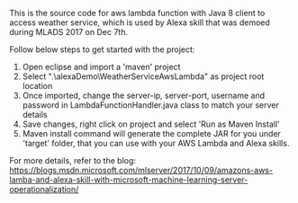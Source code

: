 This is the source code for aws lambda function with Java 8 client to access weather service, which is used by Alexa skill that was demoed during MLADS 2017 on Dec 7th.

Follow below steps to get started with the project:

1. Open eclipse and import a 'maven' project
2. Select ".\alexaDemo\WeatherServiceAwsLambda" as project root location
3. Once imported, change the server-ip, server-port, username and password in LambdaFunctionHandler.java class to match your server details
4. Save changes, right click on project and select 'Run as Maven Install'
5. Maven install command will generate the complete JAR for you under 'target' folder, that you can use with your AWS Lambda and Alexa skills.

For more details, refer to the blog:
https://blogs.msdn.microsoft.com/mlserver/2017/10/09/amazons-aws-lamba-and-alexa-skill-with-microsoft-machine-learning-server-operationalization/
